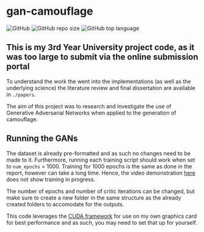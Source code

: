 # gan-camouflage

![GitHub](https://img.shields.io/github/license/ARundle01/gan-camouflage)
![GitHub repo size](https://img.shields.io/github/repo-size/ARundle01/gan-camouflage)
![GitHub top language](https://img.shields.io/github/languages/top/ARundle01/gan-camouflage)

## This is my 3rd Year University project code, as it was too large to submit via the online submission portal

To understand the work the went into the implementations (as well as the underlying science) the literature review and final dissertation are available in `./papers`.

The aim of this project was to research and investigate the use of Generative Adversarial Networks when applied to the generation of camouflage.

## Running the GANs

The dataset is already pre-formatted and as such no changes need to be made to it. Furthermore, running each training script should work when set to `num_epochs` = 1000. Training for 1000 epochs is the same as done in the report, however can take a long time. Hence, the video demonstration [here](https://www.youtube.com/watch?v=g7fM5RAPuqw) does not show training in progress.

The number of epochs and number of critic iterations can be changed, but make sure to create a new folder in the same structure as the already created folders to accomodate for the outputs.

This code leverages the [CUDA framework](https://developer.nvidia.com/cuda-zone) for use on my own graphics card for best performance and as such, you may need to set that up for yourself.


